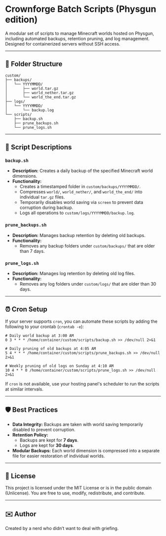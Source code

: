 # Crownforge Batch Scripts (Physgun edition)

A modular set of scripts to manage Minecraft worlds hosted on Physgun, including automated backups, retention pruning, and log management. Designed for containerized servers without SSH access.

---

## 📁 Folder Structure

```
custom/
├── backups/
│   └── YYYYMMDD/
│       ├── world.tar.gz
│       ├── world_nether.tar.gz
│       └── world_the_end.tar.gz
├── logs/
│   └── YYYYMMDD/
│       └── backup.log
└── scripts/
    ├── backup.sh
    ├── prune_backups.sh
    └── prune_logs.sh
```

---

## 🧩 Script Descriptions

### `backup.sh`
-   **Description:** Creates a daily backup of the specified Minecraft world dimensions.
-   **Functionality:**
    -   Creates a timestamped folder in `custom/backups/YYYYMMDD/`.
    -   Compresses `world/`, `world_nether/`, and `world_the_end/` into individual `tar.gz` files.
    -   Temporarily disables world saving via `screen` to prevent data corruption during backup.
    -   Logs all operations to `custom/logs/YYYYMMDD/backup.log`.

### `prune_backups.sh`
-   **Description:** Manages backup retention by deleting old backups.
-   **Functionality:**
    -   Removes any backup folders under `custom/backups/` that are older than 7 days.

### `prune_logs.sh`
-   **Description:** Manages log retention by deleting old log files.
-   **Functionality:**
    -   Removes any log folders under `custom/logs/` that are older than 30 days.

---

## ⏰ Cron Setup

If your server supports `cron`, you can automate these scripts by adding the following to your crontab (`crontab -e`):

```cron
# Daily world backup at 3:00 AM
0 3 * * * /home/container/custom/scripts/backup.sh >> /dev/null 2>&1

# Daily pruning of old backups at 4:05 AM
5 4 * * * /home/container/custom/scripts/prune_backups.sh >> /dev/null 2>&1

# Weekly pruning of old logs on Sunday at 4:10 AM
10 4 * * 0 /home/container/custom/scripts/prune_logs.sh >> /dev/null 2>&1
```
If `cron` is not available, use your hosting panel's scheduler to run the scripts at similar intervals.

---

## 🛡 Best Practices

-   **Data Integrity:** Backups are taken with world saving temporarily disabled to prevent corruption.
-   **Retention Policy:**
    -   Backups are kept for **7 days**.
    -   Logs are kept for **30 days**.
-   **Modular Backups:** Each world dimension is compressed into a separate file for easier restoration of individual worlds.

---

## 🧠 License

This project is licensed under the MIT License or is in the public domain (Unlicense). You are free to use, modify, redistribute, and contribute.

---

## ✉️ Author

Created by a nerd who didn’t want to deal with griefing. 